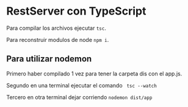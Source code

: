 # RestServer con TypeScript

Para compilar los archivos ejecutar ```tsc```.

Para reconstruir modulos de node ```npm i```.

## Para utilizar nodemon

Primero haber compilado 1 vez para tener la carpeta dis con el app.js.

Segundo en una terminal ejecutar el comando ``` tsc --watch```

Tercero en otra terminal dejar corriendo ```nodemon dist/app```